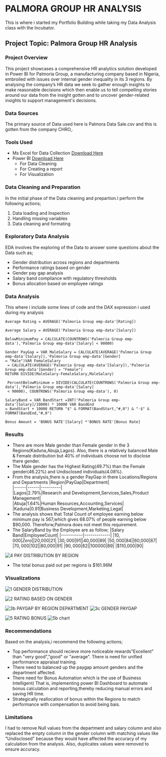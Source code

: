 # PALMORA GROUP HR ANALYSIS
This is where i started my Portfolio Building while taking my Data Analysis class with the Incubator.

## Project Topic: Palmora Group HR Analysis

### Project Overview
This project showcases a comprehensive HR analytics solution developed in Power BI for Palmoria Group, a manufacturing company based in Nigeria, embroiled with issues over internal gender inequality in its 3 regions. By analysing  the company’s HR data we seek to gather enough insights to make reasonable decisions which then enable us to tell compelling stories around our data from the insight gotten and to uncover gender-related insights to support management's decisions.

### Data Sources
The primary source of Data used here is Palmora Data Sale.csv and this is gotten from the company CHRO,.

### Tools Used
- Ms Excel for Data Collection [Download Here](https://www.microsoft.com)
- Power BI [Download Here](https://www.microsoft.com/en-us/download/details.aspx?id=58494)
  - For Data Cleaning
  - For Creating a report
  - For Visualization

### Data Cleaning and Preparation
In the initial phase of the Data cleaning and prepartion.I perform the following actions;
1. Data loading and Inspection
2. Handling missing variables
3. Data cleaning and formating

### Exploratory Data Analysis
EDA involves the exploring of the Data to answer some questions about the Data such as;
- Gender distribution across regions and departments
- Performance ratings based on gender
- Gender pay gap analysis
- Salary band compliance with regulatory thresholds
- Bonus allocation based on employee ratings

### Data Analysis

This where i include some lines of code and the DAX expression i used during my analysis
``` POWER BI/DAX EXPRESSION
Average Rating = AVERAGE('Palmoria Group emp-data'[Rating])
```
```
Average Salary = AVERAGE('Palmoria Group emp-data'[Salary])
```
```
BelowMinimumPay = CALCULATE(COUNTROWS('Palmoria Group emp-data'),'Palmoria Group emp-data'[Salary] < 90000)
```
```
Gender PayGap = VAR MaleSalary = CALCULATE(AVERAGE('Palmoria Group emp-data'[Salary]),'Palmoria Group emp-data'[Gender]
= "Male")VAR FemaleSalary
 = CALCULATE(AVERAGE('Palmoria Group emp-data'[Salary]),'Palmoria Group emp-data'[Gender] = "Female")
RETURN DIVIDE(MaleSalary-FemaleSalary,MaleSalary)
```
```
 PercentBelowMinimum = DIVIDE(CALCULATE(COUNTROWS('Palmoria Group emp-data'),'Palmoria Group emp-data'[Salary]
 < 90000), COUNTROWS('Palmoria Group emp-data'), 0)
```
```
SalaryBand = VAR BandStart =INT('Palmoria Group emp-data'[Salary]/10000) * 10000 VAR BandEnd
= BandStart + 10000 RETURN "$" & FORMAT(BandStart,"#,0") & "-$" & FORMAT(BandEnd,"#,0")
```
```
Bonus Amount = 'BONUS RATE'[Salary] *'BONUS RATE'[Bonus Rate]
```

### Results
- There are more Male gender than Female gender in the 3 Regions(Kaduna,Abuja,Lagos).
Also, there is a relatively balanced Male & Female distribution but 40% of individuals choose not to disclose there gender.
- The Male gender has the Highest Rating(49.7%) than the Female gender(46.22%) and Undisclosed individuals(4.08%).
- From the analysis,there is a gender PayGap in there Locations/Regions and Departments
  |Region|PayGap|Department|                    
  |------|------|----------|                    
  |Lagos|2.79%|Research and Developmemt,Services,Sales,Product Management|                      
  |Abuja|1.64%|Human Resources,Accounting,Services|
  |Kaduna|0.91|Business Development,Marketing,Legal|
- The analysis shows that Total Count of employee earning below minimum pay is 567,which gives 68.07% of people earning below $90,000. Thereforw,Palmora does not meet this requirement.
- The SalaryBand by the Employee are as follow;
   |Salary Band|EmployeeCount|
   |-----------|-------------|
   |$10,000|Zero|
   |$20,000|21|
   |$30,000|91|
   |$40,000|89|
   |$50,000|84|
   |$60,000|87|
   |$70,000|102|
   |$80,000|91|
   |$90,000|82|
   |$100000|89|
   |$110,000|90|

![4  PAY DISTRIBUTION BY REGION](https://github.com/user-attachments/assets/2ae1d687-d0cd-49fe-acc9-1ccd5b10d46e)

- The total bonus paid out per regions is $161.96M

### Visualizations

![1  GENDER DISTRIBUTION](https://github.com/user-attachments/assets/dba0d66f-e464-4611-8529-6e6389aa9f49)

![2  RATING BASED ON GENDER](https://github.com/user-attachments/assets/18961e73-2633-4f28-9072-8c5efbb6e636)

![3b  PAYGAP BY REGION   DEPARTMENT](https://github.com/user-attachments/assets/5baccbf5-42d0-4286-aecc-84aeb73091ea)
![3c  GENDER PAYGAP](https://github.com/user-attachments/assets/94c4fe83-d47a-4f05-abc3-4600f20998f8)

![5 RATING BONUS](https://github.com/user-attachments/assets/4cf6b452-5410-403e-a791-54a33c391968)
![5b chart](https://github.com/user-attachments/assets/53faeae4-6273-4a1f-8491-ce491ea9d586)

### Recommendations
Based on the analysis,i recommend the following actions;
 - Top performance should recieve more noticeable rewards"Excellent" than  "very good","good" or "average". There is need for unified performance appraisal training.
 - There need to balanced up the paygap amount genders and the department affected.
 - There need for Bonus Automation which is the use of Business Intelligent( That is, implementing power BI Dashboard to automate bonus calculation and reporting,thereby reducing manual errors and saving HR time.
 - Strategically reallocation of bonus within the Regions to match performance with compensation to avoid being bais.

### Limitations
I had to remove Null values from the department and salary column and also replaced the empty column in the gender column with matching values like "Undisclosed" because they would have affected the accuracy of my calculation from the analysis. Also, duplicates values were removed to ensure accuracy.
